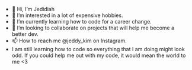 - 👋 Hi, I’m Jedidiah
- 👀 I’m interested in a lot of expensive hobbies.
- 🌱 I’m currently learning how to code for a career change.
- 💞️ I’m looking to collaborate on projects that will help me become a better dev.
- 📫 How to reach me @jeddy_kim on Instagram.
-  I am still learning how to code so everything that I am doing might look odd. If you could help me out with my code, it would mean the world to me <3 

<!---
jedidiahkim1214/jedidiahkim1214 is a ✨ special ✨ repository because its `README.md` (this file) appears on your GitHub profile.
You can click the Preview link to take a look at your changes.
--->
